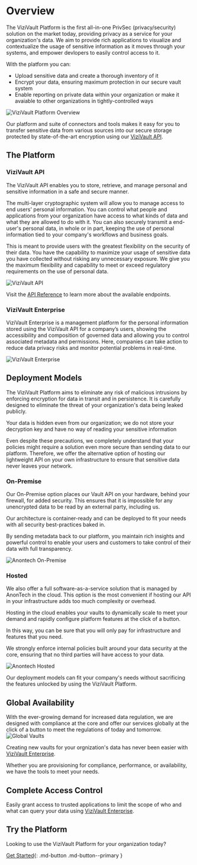 # Overview
The ViziVault Platform is the first all-in-one PrivSec (privacy/security) solution on the market today, providing privacy as a service for your organization's data. We aim to provide rich applications to visualize and contextualize the usage of sensitive information as it moves through your systems, and empower devlopers to easily control access to it.

With the platform you can:

* Upload sensitive data and create a thorough inventory of it
* Encrypt your data, ensuring maximum protection in our secure vault system
* Enable reporting on private data within your organization or make it avaiable to other organizations in tightly-controlled ways

![ViziVault Platform Overview](/assets/images/anontech-overview-no-data.png)

Our platform and suite of connectors and tools makes it easy for you to transfer sensitive data from various sources into our secure storage protected by state-of-the-art encryption using our [ViziVault API](#vizivault-api).

## The Platform

### ViziVault API

The ViziVault API enables you to store, retrieve, and manage personal and sensitive information in a safe and secure manner.

The multi-layer cryptographic system will allow you to manage access to end users' personal information. You can control what people and applications from your organization have access to what kinds of data and what they are allowed to do with it. You can also securely transmit a end-user's personal data, in whole or in part, keeping the use of personal information tied to your company's workflows and business goals.

This is meant to provide users with the greatest flexibility on the security of their data. You have the capability to maximize your usage of sensitive data you have collected without risking any unnecessary exposure. We give you the maximum flexibility and capability to meet or exceed regulatory requirements on the use of personal data.

![ViziVault API](/assets/images/vault-api-docs.png)

Visit the [API Reference](/api/endpoints/) to learn more about the available endpoints.

### ViziVault Enterprise

ViziVault Enterprise is a management platform for the personal information stored using the ViziVault API for a company’s users, showing the accessibility and composition of governed data and allowing you to control associated metadata and permissions. Here, companies can take action to reduce data privacy risks and monitor potential problems in real-time.

![ViziVault Enterprise](/assets/images/vizivault-enterprise.png)

## Deployment Models
The ViziVault Platform aims to eliminate any risk of malicious intrusions by enforcing encryption for data in transit and in persistence. It is carefully designed to eliminate the threat of your organization's data being leaked publicly.

Your data is hidden even from our organization; we do not store your decryption key and have no way of reading your sensitive information

Even despite these precautions, we completely understand that your policies might require a solution even more secure than sending data to our platform. Therefore, we offer the alternative option of hosting our lightweight API on your own infrastructure to ensure that sensitive data never leaves your network.

### On-Premise
Our On-Premise option places our Vault API on your hardware, behind your firewall, for added security. This ensures that it is impossible for any unencrypted data to be read by an external party, including us.

Our architecture is container-ready and can be deployed to fit your needs with all security best-practices baked in.

By sending metadata back to our platform, you maintain rich insights and powerful control to enable your users and customers to take control of their data with full transparency.

![Anontech On-Premise](/assets/images/anontech-onprem.png)

### Hosted
We also offer a full software-as-a-service solution that is managed by AnonTech in the cloud. This option is the most convenient if hosting our API in your infrastructure adds too much complexity or overhead.

Hosting in the cloud enables your vaults to dynamically scale to meet your demand and rapidly configure platform features at the click of a button.

In this way, you can be sure that you will only pay for infrastructure and features that you need.

We strongly enforce internal policies built around your data security at the core, ensuring that no third parties will have access to your data.

![Anontech Hosted](/assets/images/anontech-hosted.png)

Our deployment models can fit your company's needs without sacrificing the features unlocked by using the ViziVault Platform.

## Global Availability
With the ever-growing demand for increased data regulation, we are designed with compliance at the core and offer our services globally at the click of a button to meet the regulations of today and tomorrow.
![Global Vaults](/assets/images/anontech-geovaults.png)

Creating new vaults for your orgnization's data has never been easier with [ViziVault Enterprise](/vizivault-enterprise/overview).

Whether you are provisioning for compliance, performance, or availability, we have the tools to meet your needs.

## Complete Access Control
Easily grant access to trusted applications to limit the scope of who and what can query your data using [ViziVault Enterprise](/vizivault-enterprise/overview).

## Try the Platform
Looking to use the ViziVault Platform for your organization today?

[Get Started](getting-started){: .md-button .md-button--primary }

